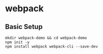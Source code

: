 # webpack

## Basic Setup

```
mkdir webpack-demo && cd webpack-demo
npm init -y
npm install webpack webpack-cli --save-dev
```
